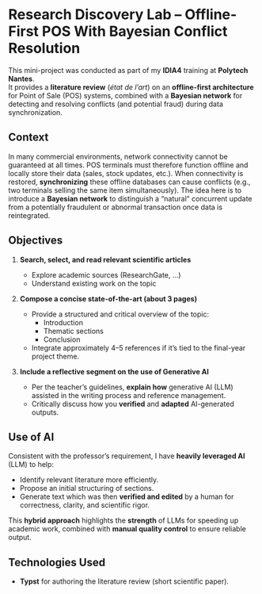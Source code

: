 # Research Discovery Lab – Offline-First POS With Bayesian Conflict Resolution

This mini-project was conducted as part of my **IDIA4** training at **Polytech Nantes**.  
It provides a **literature review** (*état de l’art*) on an **offline-first architecture** for Point of Sale (POS) systems, combined with a **Bayesian network** for detecting and resolving conflicts (and potential fraud) during data synchronization.

## Context

In many commercial environments, network connectivity cannot be guaranteed at all times. POS terminals must therefore function offline and locally store their data (sales, stock updates, etc.). When connectivity is restored, **synchronizing** these offline databases can cause conflicts (e.g., two terminals selling the same item simultaneously). The idea here is to introduce a **Bayesian network** to distinguish a “natural” concurrent update from a potentially fraudulent or abnormal transaction once data is reintegrated.

## Objectives

1. **Search, select, and read relevant scientific articles**  
   - Explore academic sources (ResearchGate, ...)  
   - Understand existing work on the topic

2. **Compose a concise state-of-the-art (about 3 pages)**  
   - Provide a structured and critical overview of the topic:  
     - Introduction  
     - Thematic sections
     - Conclusion  
   - Integrate approximately 4–5 references if it’s tied to the final-year project theme.

3. **Include a reflective segment on the use of Generative AI**  
   - Per the teacher’s guidelines, **explain how** generative AI (LLM) assisted in the writing process and reference management.  
   - Critically discuss how you **verified** and **adapted** AI-generated outputs.

## Use of AI

Consistent with the professor’s requirement, I have **heavily leveraged AI** (LLM) to help:  

- Identify relevant literature more efficiently.  
- Propose an initial structuring of sections.  
- Generate text which was then **verified and edited** by a human for correctness, clarity, and scientific rigor.  

This **hybrid approach** highlights the **strength** of LLMs for speeding up academic work, combined with **manual quality control** to ensure reliable output.

## Technologies Used

- **Typst** for authoring the literature review (short scientific paper).  
